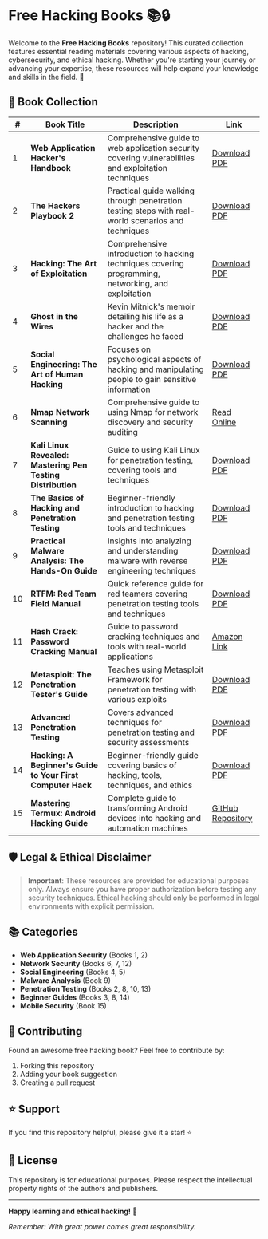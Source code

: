 # Free Hacking Books 📚🔒

Welcome to the **Free Hacking Books** repository! This curated collection features essential reading materials covering various aspects of hacking, cybersecurity, and ethical hacking. Whether you're starting your journey or advancing your expertise, these resources will help expand your knowledge and skills in the field. 🚀

## 📖 Book Collection

| # | Book Title | Description | Link |
|---|-------------|-------------|-------|
| 1 | **Web Application Hacker's Handbook** | Comprehensive guide to web application security covering vulnerabilities and exploitation techniques | [Download PDF](https://edu.anarcho-copy.org/Against%20Security%20-%20Self%20Security/Dafydd%20Stuttard,%20Marcus%20Pinto%20-%20The%20web%20application%20hacker's%20handbook_%20finding%20and%20exploiting%20security%20flaws-Wiley%20(2011).pdf) |
| 2 | **The Hackers Playbook 2** | Practical guide walking through penetration testing steps with real-world scenarios and techniques | [Download PDF](https://someplace-else.neocities.org/books/The%20Hacker%20Playbook%202%20-%20Practical%20Guide%20To%20Penetration%20Testing.pdf) |
| 3 | **Hacking: The Art of Exploitation** | Comprehensive introduction to hacking techniques covering programming, networking, and exploitation | [Download PDF](https://www.kea.nu/files/textbooks/humblesec/hacking_artofexploitation_2ndedition.pdf) |
| 4 | **Ghost in the Wires** | Kevin Mitnick's memoir detailing his life as a hacker and the challenges he faced | [Download PDF](https://bibliocecifi.wordpress.com/wp-content/uploads/2017/05/ghost-in-the-wires-kevin-mitnick.pdf) |
| 5 | **Social Engineering: The Art of Human Hacking** | Focuses on psychological aspects of hacking and manipulating people to gain sensitive information | [Download PDF](https://ia801200.us.archive.org/33/items/TheAgeOfManipulationWilsonBryanKey/Social%20Engineering%20-%20the%20Art%20of%20Human%20Hacking.pdf) |
| 6 | **Nmap Network Scanning** | Comprehensive guide to using Nmap for network discovery and security auditing | [Read Online](https://nmap.org/book/intro.html) |
| 7 | **Kali Linux Revealed: Mastering Pen Testing Distribution** | Guide to using Kali Linux for penetration testing, covering tools and techniques | [Download PDF](https://upload.wikimedia.org/wikipedia/commons/5/5d/Kali-Linux-Revealed-2021-edition.pdf) |
| 8 | **The Basics of Hacking and Penetration Testing** | Beginner-friendly introduction to hacking and penetration testing tools and techniques | [Download PDF](https://wqreytuk.github.io/Patrick+Engebretson+The+Basics+of+Hacking+and+Penetration+Testing,+Second+Edition+%282013%29.pdf) |
| 9 | **Practical Malware Analysis: The Hands-On Guide** | Insights into analyzing and understanding malware with reverse engineering techniques | [Download PDF](https://www.kea.nu/files/textbooks/humblesec/practicalmalwareanalysis.pdf) |
| 10 | **RTFM: Red Team Field Manual** | Quick reference guide for red teamers covering penetration testing tools and techniques | [Download PDF](https://kolegite.com/EE_library/books_and_lectures/%D0%9A%D0%B8%D0%B1%D0%B5%D1%80%D1%81%D0%B8%D0%B3%D1%83%D1%80%D0%BD%D0%BE%D1%81%D1%82/RTFM%20Red%20Team%20Field%20Manual%20v2%20--%20Ben%20Clark%20%26%20Nick%20Downer.pdf) |
| 11 | **Hash Crack: Password Cracking Manual** | Guide to password cracking techniques and tools with real-world applications | [Amazon Link](https://www.amazon.in/Hash-Crack-Password-Cracking-Manual/dp/1793458618) |
| 12 | **Metasploit: The Penetration Tester's Guide** | Teaches using Metasploit Framework for penetration testing with various exploits | [Download PDF](https://www.kea.nu/files/textbooks/humblesec/metasploit_apenetrationtestersguide.pdf) |
| 13 | **Advanced Penetration Testing** | Covers advanced techniques for penetration testing and security assessments | [Download PDF](https://elhacker.info/manuales/Cybersecurity%20Books/Advanced%20Penetration%20Testing%20-%20Hacking%20the%20World_s%20Most%20Secure%20Networks.pdf) |
| 14 | **Hacking: A Beginner's Guide to Your First Computer Hack** | Beginner-friendly guide covering basics of hacking, tools, techniques, and ethics | [Download PDF](http://repo.darmajaya.ac.id/3933/1/Hacking_%20Beginner%20to%20Expert%20Guide%20to%20Computer%20Hacking%2C%20Basic%20Security%2C%20and%20Penetration%20Testing%20%28Computer%20Science%20Series%29%20%28%20PDFDrive%20%29%20%281%29.pdf) |
| 15 | **Mastering Termux: Android Hacking Guide** | Complete guide to transforming Android devices into hacking and automation machines | [GitHub Repository](https://github.com/Asterisk369) |

## 🛡️ Legal & Ethical Disclaimer

> **Important**: These resources are provided for educational purposes only. Always ensure you have proper authorization before testing any security techniques. Ethical hacking should only be performed in legal environments with explicit permission.

## 📚 Categories

- **Web Application Security** (Books 1, 2)
- **Network Security** (Books 6, 7, 12)
- **Social Engineering** (Books 4, 5)
- **Malware Analysis** (Book 9)
- **Penetration Testing** (Books 2, 8, 10, 13)
- **Beginner Guides** (Books 3, 8, 14)
- **Mobile Security** (Book 15)

## 🤝 Contributing

Found an awesome free hacking book? Feel free to contribute by:
1. Forking this repository
2. Adding your book suggestion
3. Creating a pull request

## ⭐ Support

If you find this repository helpful, please give it a star! ⭐

## 📄 License

This repository is for educational purposes. Please respect the intellectual property rights of the authors and publishers.

---

**Happy learning and ethical hacking!** 🚀

*Remember: With great power comes great responsibility.*
